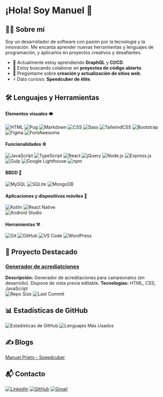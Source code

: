 # ¡Hola! Soy Manuel 👋

## 👨‍💻 Sobre mí 
Soy un desarrollador de software con pasión por la tecnología y la innovación. Me encanta aprender nuevas herramientas y lenguajes de programación, y aplicarlos en proyectos creativos y desafiantes.

- 🌱 Actualmente estoy aprendiendo **GraphQL** y **CI/CD**.
- 👯 Estoy buscando colaborar en **proyectos de código abierto**.
- 💬 Pregúntame sobre **creación y actualización de sitios web**.
- ⚡ Dato curioso: **Speedcuber de élite**.


## 🛠️ Lenguajes y Herramientas

#### Elementos visuales 👁️
![HTML](https://img.shields.io/badge/HTML-E34F26?style=for-the-badge&logo=html5&logoColor=white)
![Pug](https://img.shields.io/badge/Pug-A86454?style=for-the-badge&logo=pug&logoColor=white)
![Markdown](https://img.shields.io/badge/Markdown-000000?style=for-the-badge&logo=markdown&logoColor=white)
![CSS](https://img.shields.io/badge/CSS-1572B6?style=for-the-badge&logo=css3&logoColor=white)
![Sass](https://img.shields.io/badge/Sass-CC6699?style=for-the-badge&logo=sass&logoColor=white)
![TailwindCSS](https://img.shields.io/badge/TailwindCSS-06B6D4?style=for-the-badge&logo=tailwind-css&logoColor=white)
![Bootstrap](https://img.shields.io/badge/Bootstrap-7952B3?style=for-the-badge&logo=bootstrap&logoColor=white)  
![Figma](https://img.shields.io/badge/Figma-F24E1E?style=for-the-badge&logo=figma&logoColor=white)
![FontAwesome](https://img.shields.io/badge/FontAwesome-339AF0?style=for-the-badge&logo=font-awesome&logoColor=white)

#### Funcionalidades ⚙️
![JavaScript](https://img.shields.io/badge/JavaScript-F7DF1E?style=for-the-badge&logo=javascript&logoColor=black)
![TypeScript](https://img.shields.io/badge/TypeScript-3178C6?style=for-the-badge&logo=typescript&logoColor=white)
![React](https://img.shields.io/badge/React-61DAFB?style=for-the-badge&logo=react&logoColor=black)
![jQuery](https://img.shields.io/badge/jQuery-0769AD?style=for-the-badge&logo=jquery&logoColor=white)
![Node.js](https://img.shields.io/badge/Node.js-339933?style=for-the-badge&logo=nodedotjs&logoColor=white)
![Express.js](https://img.shields.io/badge/Express.js-000000?style=for-the-badge&logo=express&logoColor=white)  
![Gulp](https://img.shields.io/badge/Gulp-CF4647?style=for-the-badge&logo=gulp&logoColor=white)
![Google Lighthouse](https://img.shields.io/badge/Google%20Lighthouse-F44B21?style=for-the-badge&logo=lighthouse&logoColor=white)
![npm](https://img.shields.io/badge/npm-CB3837?style=for-the-badge&logo=npm&logoColor=white)

#### BBDD 📅
![MySQL](https://img.shields.io/badge/MySQL-4479A1?style=for-the-badge&logo=mysql&logoColor=white)
![SQLite](https://img.shields.io/badge/SQLite-003B57?style=for-the-badge&logo=sqlite&logoColor=white)
![MongoDB](https://img.shields.io/badge/MongoDB-47A248?style=for-the-badge&logo=mongodb&logoColor=white)  

#### Aplicaciones y dispositivos móviles 📱
![Kotlin](https://img.shields.io/badge/Kotlin-0095D5?style=for-the-badge&logo=kotlin&logoColor=white)
![React Native](https://img.shields.io/badge/React%20Native-61DAFB?style=for-the-badge&logo=react&logoColor=black)  
![Android Studio](https://img.shields.io/badge/Android%20Studio-3DDC84?style=for-the-badge&logo=android-studio&logoColor=white)  

#### Herramientas ⚒️
![Git](https://img.shields.io/badge/Git-F05032?style=for-the-badge&logo=git&logoColor=white)
![GitHub](https://img.shields.io/badge/GitHub-181717?style=for-the-badge&logo=github&logoColor=white)
![VS Code](https://img.shields.io/badge/VS%20Code-007ACC?style=for-the-badge&logo=visual-studio-code&logoColor=white)
![WordPress](https://img.shields.io/badge/WordPress-21759B?style=for-the-badge&logo=wordpress&logoColor=white)  


## 🌟 Proyecto Destacado

### [Generador de acrediatciones](https://github.com/manurubik/accreditation-generator)
**Descripción:** Generador de acreditaciones para campeonatos (en desarrollo). Dispone de vista previa editable.
**Tecnologías:** HTML, CSS, JavaScript  
![Repo Size](https://img.shields.io/github/repo-size/manurubik/accreditation-generator)
![Last Commit](https://img.shields.io/github/last-commit/manurubik/accreditation-generator)


## 📊 Estadísticas de GitHub

![Estadísticas de GitHub](https://github-readme-stats.vercel.app/api?username=manurubik&show_icons=true&theme=tokyonight)
![Lenguajes Más Usados](https://github-readme-stats.vercel.app/api/top-langs/?username=manurubik&layout=compact&theme=tokyonight)


## ✍️ Blogs
[Manuel Prieto - Speedcuber](https://manurubik.wordpress.com/)


## 📬 Contacto  
[![LinkedIn](https://img.shields.io/badge/LinkedIn-blue?style=flat-square&logo=linkedin&logoColor=white&link=https://www.linkedin.com/in/tu-perfil/)](https://www.linkedin.com/in/manuelprietodeanton/)
[![GitHub](https://img.shields.io/badge/GitHub-black?style=flat-square&logo=github&logoColor=white&link=https://github.com/tu-usuario/)](https://github.com/manurubik/)
[![Gmail](https://img.shields.io/badge/Email-D14836?style=flat-square&logo=gmail&logoColor=white)](mailto:manuelprietodeanton@gmail.com)


